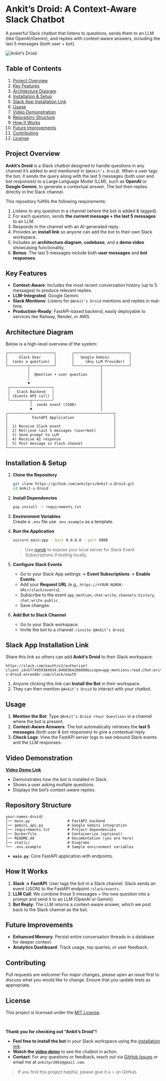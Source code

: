 # **Ankit’s Droid: A Context-Aware Slack Chatbot**

A powerful Slack chatbot that listens to questions, sends them to an LLM (like OpenAI/Gemini), and replies with context-aware answers, including the last 5 messages (both user + bot).

![Ankit's Droid](static/preview.jpeg)

## **Table of Contents**
1. [Project Overview](#project-overview)  
2. [Key Features](#key-features)  
3. [Architecture Diagram](#architecture-diagram)  
4. [Installation & Setup](#installation--setup)  
5. [Slack App Installation Link](#slack-app-installation-link)  
6. [Usage](#usage)  
7. [Video Demonstration](#video-demonstration)  
8. [Repository Structure](#repository-structure)  
9. [How It Works](#how-it-works)  
10. [Future Improvements](#future-improvements)  
11. [Contributing](#contributing)  
12. [License](#license)


## **Project Overview**
**Ankit’s Droid** is a Slack chatbot designed to handle questions in any channel it’s added to and mentioned in (`@Ankit’s Droid`). When a user tags the bot, it sends the query along with the last 5 messages (both user and bot responses) to a Large Language Model (LLM), such as **OpenAI** or **Google Gemini**, to generate a contextual answer. The bot then replies directly in the Slack channel.

This repository fulfills the following requirements:
1. Listens to any question in a channel (where the bot is added & tagged).
2. For each question, sends **the current message + the last 5 messages** to an LLM.
3. Responds in the channel with an AI-generated reply.
4. Provides an **install link** so anyone can add the bot to their own Slack workspace.
5. Includes an **architecture diagram**, **codebase**, and a **demo video** showcasing functionality.
6. **Bonus**: The last 5 messages include both **user messages** and **bot responses**.


## **Key Features**
- **Context-Aware**: Includes the most recent conversation history (up to 5 messages) to produce relevant replies.
- **LLM-Integrated**: Google Gemini.
- **Slack Mentions**: Listens for `@Ankit’s Droid` mentions and replies in real-time.
- **Production-Ready**: FastAPI-based backend, easily deployable to services like Railway, Render, or AWS.



## **Architecture Diagram**
Below is a high-level overview of the system:

```
┌─────────────────────┐       ┌─────────────────────────┐
│     Slack User      │       │   Google Gemini         │
│  (asks a question)  │       │     (Any LLM Provider)  │
└─────────┬───────────┘       └────────────┬────────────┘
          │                                │
          │  @mention + user question      │
          │                                │
          ▼                                │
 ┌───────────────────┐                     │
 │   Slack Backend   │                     │
 │ (Events API call) │                     │
 └─────────┬─────────┘                     │
           │  sends event (JSON)           │
           ▼                               │
┌────────────────────────────────────────────────┐
│           FastAPI Application                  │
│                                                │
│  1) Receive Slack event                        │
│  2) Retrieve last 5 messages (user+bot)        │
│  3) Send prompt to LLM                         │
│  4) Receive AI response                        │
│  5) Post message in Slack channel              │
└────────────────────────────────────────────────┘
```


## **Installation & Setup**
1. **Clone the Repository**  
   ```bash
   git clone https://github.com/ankitprs/Ankit-s-Droid.git
   cd Ankit-s-Droid
   ```

2. **Install Dependencies**  
   ```bash
   pip install -r requirements.txt
   ```

3. **Environment Variables**  
   Create a `.env` file use `.env.example` as a template.

4. **Run the Application**  
   ```bash
   uvicorn main:app --host 0.0.0.0 --port 8000
   ```
   > Use [ngrok](https://ngrok.com/) to expose your local server for Slack Event Subscriptions if testing locally.

5. **Configure Slack Events**  
   - Go to your Slack App settings → **Event Subscriptions** → **Enable Events**.
   - Add your **Request URL** (e.g., `https://<YOUR-NGROK-URL>/slack/events`).
   - Subscribe to the event `app_mention`, `chat:write`, `channels:history`, `chat:write.public`.
   - Save changes.

6. **Add Bot to Slack Channel**  
   - Go to your Slack workspace.
   - Invite the bot to a channel: `/invite @Ankit’s Droid`.


## **Slack App Installation Link**
Share this link so others can add **Ankit’s Droid** to their Slack workspace:

```
https://slack.com/oauth/v2/authorize?client_id=5774959384934.8460364286098&scope=app_mentions:read,chat:write,channels:history&redirect_uri=https://ankit-s-droid.onrender.com/slack/oauth
```

1. Anyone clicking this link can **Install the Bot** in their workspace.
2. They can then mention `@Ankit’s Droid` to interact with your chatbot.


## **Usage**
1. **Mention the Bot**: Type `@Ankit’s Droid <Your Question>` in a channel where the bot is present.
2. **Context-Aware Answers**: The bot automatically retrieves the **last 5 messages** (both user & bot responses) to give a contextual reply.
3. **Check Logs**: View the FastAPI server logs to see inbound Slack events and the LLM responses.


## **Video Demonstration**
**[Video Demo Link](https://www.loom.com/share/fcae80e8a9d4469795cf6716187d41e1?sid=04508b07-7d1e-47f3-a765-3983167bf1a5)**  
- Demonstrates how the bot is installed in Slack.  
- Shows a user asking multiple questions.  
- Displays the bot’s context-aware replies.  



## **Repository Structure**
```
your-names-droid/
│── main.py                 # FastAPI backend
│── gemini_api.py           # Google Gemini integration
│── requirements.txt        # Project dependencies
│── Dockerfile              # Containerize (optional)
│── README.md               # Documentation (you are here)
│── static/                 # Diagrams
└── .env.example            # Sample environment variables
```

- **`main.py`**: Core FastAPI application with endpoints.  


## **How It Works**
1. **Slack → FastAPI**: User tags the bot in a Slack channel. Slack sends an event (JSON) to the FastAPI endpoint `/slack/events`.  
2. **LLM Call**: We combine those 5 messages + the new question into a prompt and send it to an LLM (OpenAI or Gemini).  
3. **Bot Reply**: The LLM returns a context-aware answer, which we post back to the Slack channel as the bot.



## **Future Improvements**
- **Enhanced Memory**: Persist entire conversation threads in a database for deeper context.  
- **Analytics Dashboard**: Track usage, top queries, or user feedback.  



## **Contributing**
Pull requests are welcome! For major changes, please open an issue first to discuss what you would like to change. Ensure that you update tests as appropriate.



## **License**
This project is licensed under the [MIT License](LICENSE).  

<br/>


**Thank you for checking out “Ankit’s Droid”!**  

- **Feel free to install the bot** in your Slack workspace using the [installation link](https://slack.com/oauth/v2/authorize?client_id=5774959384934.8460364286098&scope=app_mentions:read,chat:write,channels:history&redirect_uri=https://ankit-s-droid.onrender.com/slack/oauth).  
- **Watch the [video demo](https://www.loom.com/share/fcae80e8a9d4469795cf6716187d41e1?sid=181c386d-d419-4319-b80b-56ef2db0fecd)** to see the chatbot in action.  
- **Contact**: For any questions or feedback, reach out via [GitHub Issues](../../issues) or email me at `ankitpr2001@gmail.com`.  

> If you find this project helpful, please give it a ⭐ on GitHub.  
